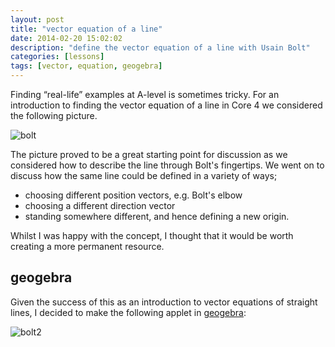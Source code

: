 ```yaml
---
layout: post
title: "vector equation of a line"
date: 2014-02-20 15:02:02
description: "define the vector equation of a line with Usain Bolt"
categories: [lessons]
tags: [vector, equation, geogebra]
---
```


Finding “real-life” examples at A-level is sometimes tricky. For an introduction to finding the vector equation of a line in Core 4 we considered the following picture.

![bolt][bolt]

The picture proved to be a great starting point for discussion as we considered how to describe the line through Bolt's fingertips. We went on to discuss how the same line could be defined in a variety of ways;

* choosing different position vectors, e.g. Bolt's elbow
* choosing a different direction vector
* standing somewhere different, and hence defining a new origin.

Whilst I was happy with the concept, I thought that it would be worth creating a more permanent resource.

## geogebra
Given the success of this as an introduction to vector equations of straight lines, I decided to make the following applet in [geogebra][ggbtube]:

![bolt2][bolt2]

[bolt]: {{site.postAssets}}/2014/0220-bolt.jpg
[bolt2]: {{site.postAssets}}/2014/0220-bolt2.jpg
[geogebra]: http://www.geogebra.org/cms/en/
[ggbtube]: http://www.geogebratube.org/material/show/id/86358